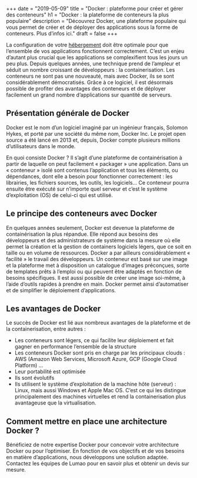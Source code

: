 +++
date = "2019-05-09"
title = "Docker : plateforme pour créer et gérer des conteneurs"
h1 = "Docker : la plateforme de conteneurs la plus populaire"
description = "Découvrez Docker, une plateforme populaire qui vous permet de créer et de déployer des applications sous la forme de conteneurs. Plus d’infos ici."
draft = false
+++

La configuration de votre [hébergement](/ecommerce/hebergement/) doit être optimale pour que l’ensemble de vos applications fonctionnent correctement. C’est un enjeu d’autant plus crucial que les applications se complexifient tous les jours un peu plus. Depuis quelques années, une technique prend de l’ampleur et séduit un nombre croissant de développeurs : la containerisation. Les conteneurs ne sont pas une nouveauté, mais avec Docker, ils se sont considérablement démocratisés. Grâce à ce logiciel, il est désormais possible de profiter des avantages des conteneurs et de déployer facilement un grand nombre d’applications sur quantité de serveurs.

## Présentation générale de Docker

Docker est le nom d’un logiciel imaginé par un ingénieur français, Solomon Hykes, et porté par une société du même nom, Docker Inc. Le projet open source a été lancé en 2013 et, depuis, Docker compte plusieurs millions d’utilisateurs dans le monde. 

En quoi consiste Docker ? Il s’agit d’une plateforme de containérisation à partir de laquelle on peut facilement « packager » une application. Dans un « conteneur » isolé sont contenus l’application et tous les éléments, ou dépendances, dont elle a besoin pour fonctionner correctement : les librairies, les fichiers sources, les outils, les logiciels… Ce conteneur pourra ensuite être exécuté sur n’importe quel serveur et c’est le système d’exploitation (OS) de celui-ci qui est utilisé.

## Le principe des conteneurs avec Docker

En quelques années seulement, Docker est devenue la plateforme de containérisation la plus répandue. Elle répond aux besoins des développeurs et des administrateurs de système dans la mesure où elle permet la création et la gestion de containers logiciels légers, que ce soit en taille ou en volume de ressources. Docker a par ailleurs considérablement « facilité » le travail des développeurs. Un conteneur est basé sur une image et la plateforme met à disposition un catalogue d’images préconçues, sorte de templates prêts à l’emploi ou qui peuvent être adaptés en fonction de besoins spécifiques. Il est aussi possible de créer une image soi-même, à l’aide d’outils rapides à prendre en main. Docker permet ainsi d’automatiser et de simplifier le déploiement d’applications.

## Les avantages de Docker

Le succès de Docker est lié aux nombreux avantages de la plateforme et de la containerisation, entre autres :

-	Les conteneurs sont légers, ce qui facilite leur déploiement et fait gagner en performance l’ensemble de la structure
-	Les conteneurs Docker sont pris en charge par les principaux clouds : AWS (Amazon Web Services, Microsoft Azure, GCP (Google Cloud Platform) …
-	Leur portabilité est optimisée
-	Ils sont évolutifs
-	Ils utilisent le système d’exploitation de la machine hôte (serveur) : Linux, mais aussi Windows et Apple Mac OS. C’est ce qui les distingue principalement des machines virtuelles et rend la containerisation plus avantageuse que la virtualisation.

## Comment mettre en place une architecture Docker ?

Bénéficiez de notre expertise Docker pour concevoir votre architecture Docker ou pour l’optimiser. En fonction de vos objectifs et de vos besoins en matière d’applications, nous développons une solution adaptée. Contactez les équipes de Lumao pour en savoir plus et obtenir un devis sur mesure.
